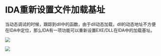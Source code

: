 # IDA重新设置文件加载基址

当动态调试的时候，跟踪到dll中的函数，由于dll动态加载，dll的动态地址不方便在IDA中定位，那么IDA有一项功能可以重新设置EXE/DLL在IDA中的加载基址。

![](http://image.bubuko.com/info/201411/20180919184321673880.jpg)

![](http://image.bubuko.com/info/201411/20180919184322297927.jpg)